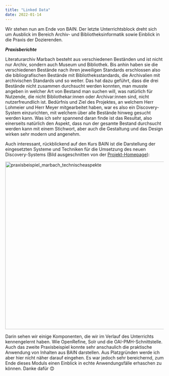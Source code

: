 ```yaml
---
title: "Linked Data"
date: 2022-01-14
---
```

Wir stehen nun am Ende von BAIN. Der letzte Unterrichtsblock dreht sich um Ausblick im Bereich Archiv- und Bibliotheksinformatik sowie Einblick in die Praxis der Dozierenden.

***Praxisberichte***

Literaturarchiv Marbach besteht aus verschiedenen Beständen und ist nicht nur Archiv, sondern auch Museum und Bibliothek. Bis anhin haben sie die verschiedenen Bestände nach ihren jeweiligen Standards erschlossen also die bibliografischen Bestände mit Bibliotheksstandards, die Archivalien mit archivischen Standards und so weiter. Das hat dazu geführt, dass die drei Bestände nicht zusammen durchsucht werden konnten, man musste angeben in welcher Art von Bestand man suchen will, was natürlich für Nutzende, die nicht Bibliothekar:innen oder Archivar:innen sind, nicht nutzerfreundlich ist. Bedürfnis und Ziel des Projektes, an welchem Herr Lohmeier und Herr Meyer mitgearbeitet haben, war es also ein Discovery-System einzurichten, mit welchem über alle Bestände hinweg gesucht werden kann. Was ich sehr spannend daran finde ist das Resultat, also einerseits natürlich den Aspekt, dass nun der gesamte Bestand durchsucht werden kann mit einem Stichwort, aber auch die Gestaltung und das Design wirken sehr modern und angenehm.

Auch interessant, rückblickend auf den Kurs BAIN ist die Darstellung der eingesetzten Systeme und Techniken für die Umsetzung des neuen Discovery-Systems (Bild ausgeschnitten von der <a href='https://wdv-teamwork.dla-marbach.de/projects/info-opac-ng-hauptprojekt/wiki'>Projekt-Homepage</a>):

<img width="533" alt="praxisbeispiel_marbach_technischeaspekte" src="https://user-images.githubusercontent.com/74451681/151754421-25da4f65-577c-4c4a-b0b1-f4ed88aa702e.PNG">

Darin sehen wir einige Komponenten, die wir im Verlauf des Unterrichts kennengelernt haben. Wie OpenRefine, Solr und die OAI-PMH-Schnittstelle.
Auch das zweite Praxisbeispiel konnte sehr anschaulich die praktische Anwendung von Inhalten aus BAIN darstellen. Aus Platzgründen werde ich aber hier nicht näher darauf eingehen.
Es war jedoch sehr bereichernd, zum Ende dieses Moduls einen Einblick in echte Anwendungsfälle erhaschen zu können. Danke dafür 😊

